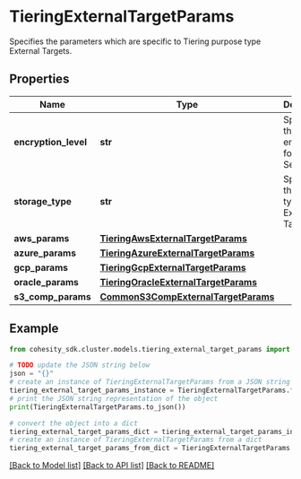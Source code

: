 # TieringExternalTargetParams

Specifies the parameters which are specific to Tiering purpose type External Targets.

## Properties

Name | Type | Description | Notes
------------ | ------------- | ------------- | -------------
**encryption_level** | **str** | Specifies the type of encryption for the Setting. | 
**storage_type** | **str** | Specifies the Storage type of the External Target. | 
**aws_params** | [**TieringAwsExternalTargetParams**](TieringAwsExternalTargetParams.md) |  | [optional] 
**azure_params** | [**TieringAzureExternalTargetParams**](TieringAzureExternalTargetParams.md) |  | [optional] 
**gcp_params** | [**TieringGcpExternalTargetParams**](TieringGcpExternalTargetParams.md) |  | [optional] 
**oracle_params** | [**TieringOracleExternalTargetParams**](TieringOracleExternalTargetParams.md) |  | [optional] 
**s3_comp_params** | [**CommonS3CompExternalTargetParams**](CommonS3CompExternalTargetParams.md) |  | [optional] 

## Example

```python
from cohesity_sdk.cluster.models.tiering_external_target_params import TieringExternalTargetParams

# TODO update the JSON string below
json = "{}"
# create an instance of TieringExternalTargetParams from a JSON string
tiering_external_target_params_instance = TieringExternalTargetParams.from_json(json)
# print the JSON string representation of the object
print(TieringExternalTargetParams.to_json())

# convert the object into a dict
tiering_external_target_params_dict = tiering_external_target_params_instance.to_dict()
# create an instance of TieringExternalTargetParams from a dict
tiering_external_target_params_from_dict = TieringExternalTargetParams.from_dict(tiering_external_target_params_dict)
```
[[Back to Model list]](../README.md#documentation-for-models) [[Back to API list]](../README.md#documentation-for-api-endpoints) [[Back to README]](../README.md)


